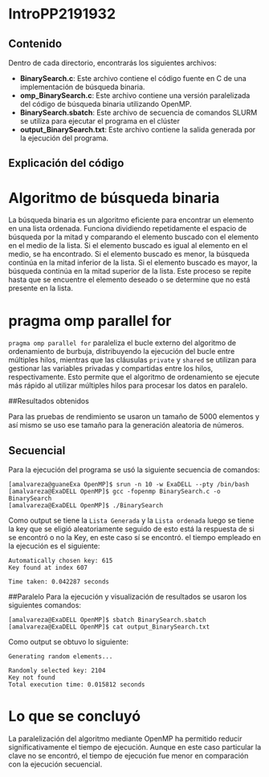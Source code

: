 # IntroPP2191932

## Contenido

Dentro de cada directorio, encontrarás los siguientes archivos:

- **BinarySearch.c**: Este archivo contiene el código fuente en C de una implementación de búsqueda binaria.
- **omp_BinarySearch.c**: Este archivo contiene una versión paralelizada del código de búsqueda binaria utilizando OpenMP.
- **BinarySearch.sbatch**: Este archivo de secuencia de comandos SLURM se utiliza para ejecutar el programa en el clúster
- **output_BinarySearch.txt**: Este archivo contiene la salida generada por la ejecución del programa.

## Explicación del código

# Algoritmo de búsqueda binaria

La búsqueda binaria es un algoritmo eficiente para encontrar un elemento en una lista ordenada. Funciona dividiendo repetidamente el espacio de búsqueda por la mitad y comparando el elemento buscado con el elemento en el medio de la lista. Si el elemento buscado es igual al elemento en el medio, se ha encontrado. Si el elemento buscado es menor, la búsqueda continúa en la mitad inferior de la lista. Si el elemento buscado es mayor, la búsqueda continúa en la mitad superior de la lista. Este proceso se repite hasta que se encuentre el elemento deseado o se determine que no está presente en la lista.

# pragma omp parallel for

`pragma omp parallel for` paraleliza el bucle externo del algoritmo de ordenamiento de burbuja, distribuyendo la ejecución del bucle entre múltiples hilos, mientras que las cláusulas `private` y `shared` se utilizan para gestionar las variables privadas y compartidas entre los hilos, respectivamente. Esto permite que el algoritmo de ordenamiento se ejecute más rápido al utilizar múltiples hilos para procesar los datos en paralelo.

##Resultados obtenidos

Para las pruebas de rendimiento se usaron un tamaño de 5000 elementos y así mismo se uso ese tamaño para la generación aleatoria de números.

## Secuencial
Para la ejecución del programa se usó la siguiente secuencia de comandos:
```
[amalvareza@guaneExa OpenMP]$ srun -n 10 -w ExaDELL --pty /bin/bash
[amalvareza@ExaDELL OpenMP]$ gcc -fopenmp BinarySearch.c -o BinarySearch
[amalvareza@ExaDELL OpenMP]$ ./BinarySearch
```

Como output se tiene la `Lista Generada` y la `Lista ordenada` luego se tiene la key que se eligió aleatoriamente seguido de esto está la respuesta de si se encontró o no la Key, en este caso sí se encontró.
el tiempo empleado en la ejecución es el siguiente: 
```
Automatically chosen key: 615
Key found at index 607

Time taken: 0.042287 seconds

```
##Paralelo
Para la ejecución y visualización de resultados se usaron los siguientes comandos:
```
[amalvareza@ExaDELL OpenMP]$ sbatch BinarySearch.sbatch
[amalvareza@ExaDELL OpenMP]$ cat output_BinarySearch.txt
```
Como output se obtuvo lo siguiente:
```
Generating random elements...

Randomly selected key: 2104
Key not found
Total execution time: 0.015812 seconds
```
# Lo que se concluyó

La paralelización del algoritmo mediante OpenMP ha permitido reducir significativamente el tiempo de ejecución. Aunque en este caso particular la clave no se encontró, el tiempo de ejecución fue menor en comparación con la ejecución secuencial.





